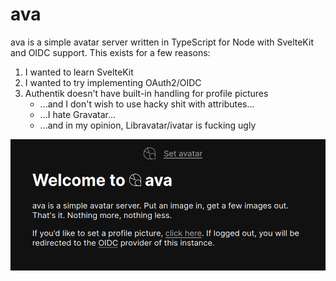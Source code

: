 # ava

ava is a simple avatar server written in TypeScript for Node with SvelteKit and OIDC support.
This exists for a few reasons:
1. I wanted to learn SvelteKit
2. I wanted to try implementing OAuth2/OIDC
3. Authentik doesn't have built-in handling for profile pictures
    - ...and I don't wish to use hacky shit with attributes...
    - ...I hate Gravatar...
    - ...and in my opinion, Libravatar/ivatar is fucking ugly

<p align="center">
    <img alt="Screenshot of the ava homepage" src=readme/screenshot.png>
</p>